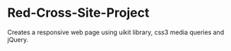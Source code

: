 Red-Cross-Site-Project
======================

Creates a responsive web page using uikit library, css3 media queries and jQuery.

